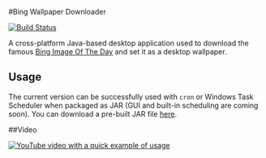 #Bing Wallpaper Downloader

[![Build Status](https://travis-ci.org/Cube189/BingWallpaperDownloader.svg?branch=master)](https://travis-ci.org/Cube189/BingWallpaperDownloader)

A cross-platform Java-based desktop application used to download the famous [Bing Image Of The Day](https://www.bing.com/gallery/) and set it as a desktop wallpaper.

## Usage

The current version can be successfully used with `cron` or Windows Task Scheduler when packaged as JAR (GUI and built-in scheduling are coming soon).
You can download a pre-built JAR file [here](https://1drv.ms/f/s!AjJM43Jk27bOjooJC3UeRz20duOptg).

##Video

[![YouTube video with a quick example of usage](http://img.youtube.com/vi/0G03IljO36o/0.jpg)](https://www.youtube.com/watch?v=0G03IljO36o)